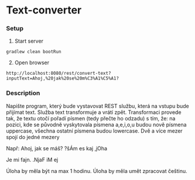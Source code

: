 # Text-converter

### Setup
1. Start server
```
gradlew clean bootRun
```
2. Open browser
```
http://localhost:8080/rest/convert-text?inputText=Ahoj,%20jak%20se%20m%C3%A1%C5%A1?
```

### Description
Napište program, který bude vystavovat REST službu, která na vstupu bude přijímat text. Služba text transformuje a vrátí zpět.
Transformaci provede tak, že textu otočí pořadí písmen (tedy přečte ho odzadu) s tím, že:
na pozici, kde se původně vyskytovala písmena a,e,i,o,u budou nově písmena uppercase, všechna ostatní písmena budou lowercase.
Dvě a více mezer spojí do jedné mezery

Např:
Ahoj, jak se máš?
?šÁm es kaj ,jOha

Je     mi   fajn.
.NjaF iM ej

Úloha by měla být na max 1 hodinu. Úloha by měla umět zpracovat češtinu.


